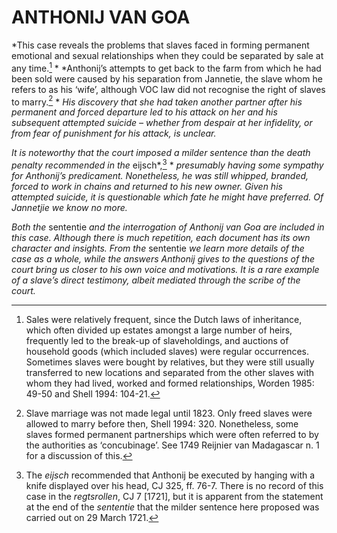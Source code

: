# ANTHONIJ VAN GOA

*This case reveals the problems that slaves faced in forming permanent emotional and sexual relationships when they could be separated by sale at any time.[^1] * *Anthonij’s attempts to get back to the farm from which he had been sold were caused by his separation from Jannetie, the slave whom he refers to as his ‘wife’, although VOC law did not recognise the right of slaves to marry.[^2] * *His discovery that she had taken another partner after his permanent and forced departure led to his attack on her and his subsequent attempted suicide – whether from despair at her infidelity, or from fear of punishment for his attack, is unclear.*

*It is noteworthy that the court imposed a milder sentence than the death penalty recommended in the* eijsch*,[^3] * *presumably having some sympathy for Anthonij’s predicament. Nonetheless, he was still whipped, branded, forced to work in chains and returned to his new owner. Given his attempted suicide, it is questionable which fate he might have preferred. Of Jannetjie we know no more.*

*Both the* sententie *and the interrogation of Anthonij van Goa are included in this case. Although there is much repetition, each document has its own character and insights. From the* sententie *we learn more details of the case as a whole, while the answers Anthonij gives to the questions of the court bring us closer to his own voice and motivations. It is a rare example of a slave’s direct testimony, albeit mediated through the scribe of the court.*

[^1]: Sales were relatively frequent, since the Dutch laws of inheritance, which often divided up estates amongst a large number of heirs, frequently led to the break-up of slaveholdings, and auctions of household goods (which included slaves) were regular occurrences. Sometimes slaves were bought by relatives, but they were still usually transferred to new locations and separated from the other slaves with whom they had lived, worked and formed relationships, Worden 1985: 49-50 and Shell 1994: 104-21.

[^2]: Slave marriage was not made legal until 1823. Only freed slaves were allowed to marry before then, Shell 1994: 320. Nonetheless, some slaves formed permanent partnerships which were often referred to by the authorities as ‘concubinage’. See 1749 Reijnier van Madagascar n. 1 for a discussion of this.

[^3]: The *eijsch* recommended that Anthonij be executed by hanging with a knife displayed over his head, CJ 325, ff. 76-7. There is no record of this case in the *regtsrollen*, CJ 7 \[1721\], but it is apparent from the statement at the end of the *sententie* that the milder sentence here proposed was carried out on 29 March 1721.